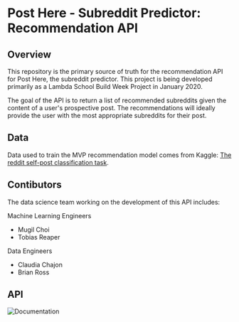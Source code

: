 # Post Here - Subreddit Predictor: Recommendation API

## Overview

This repository is the primary source of truth for the recommendation API for Post Here, the subreddit predictor.
This project is being developed primarily as a Lambda School Build Week Project in January 2020.

The goal of the API is to return a list of recommended subreddits given the content of a user's prospective post.
The recommendations will ideally provide the user with the most appropriate subreddits for their post.

## Data

Data used to train the MVP recommendation model comes from Kaggle: [The reddit self-post classification task](https://www.kaggle.com/mswarbrickjones/reddit-selfposts).

## Contibutors

The data science team working on the development of this API includes:

Machine Learning Engineers

- Mugil Choi
- Tobias Reaper

Data Engineers

- Claudia Chajon
- Brian Ross


## API

![Documentation](https://i.imgur.com/WSQh9Q3.png)
